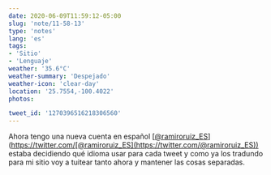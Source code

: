 ```yaml
---
date: 2020-06-09T11:59:12-05:00
slug: 'note/11-58-13'
type: 'notes'
lang: 'es'
tags:
- 'Sitio'
- 'Lenguaje'
weather: '35.6°C'
weather-summary: 'Despejado'
weather-icon: 'clear-day'
location: '25.7554,-100.4022'
photos:

tweet_id: '1270396516218306560'
---
```

Ahora tengo una nueva cuenta en español [[@ramiroruiz_ES](https://twitter.com/@ramiroruiz_ES)](https://twitter.com/[@ramiroruiz_ES](https://twitter.com/@ramiroruiz_ES)) estaba decidiendo qué idioma usar para cada tweet y como ya los tradundo para mi sitio voy a tuitear tanto ahora y mantener las cosas separadas.  